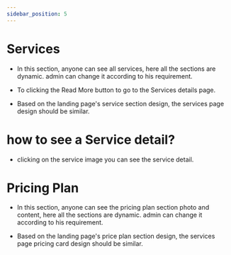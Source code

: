 ```yaml
---
sidebar_position: 5
---
```



# Services

- In this section, anyone can see all services, here all the sections are dynamic. admin can change it according to his requirement.

- To clicking the Read More button to go to the Services details page.

- Based on the landing page's service section design, the services page design should be similar.

<!-- ![services](./img/s2.png) -->

# how to see a Service detail?

- clicking on the service image you can see the service detail.

<!-- ![services](./img/s3.png) -->

# Pricing Plan

- In this section, anyone can see the pricing plan section photo and content, here all the sections are dynamic. admin can change it according to his requirement.

- Based on the landing page's price plan section design, the services page pricing card design should be similar.

<!-- ![pricing plan](./img/p1.png) -->
